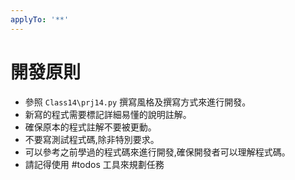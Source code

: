 ```yaml
---
applyTo: '**'
---
```

# 開發原則

-  參照 `Class14\prj14.py` 撰寫風格及撰寫方式來進行開發。
-  新寫的程式需要標記詳細易懂的說明註解。
-  確保原本的程式註解不要被更動。
-  不要寫測試程式碼,除非特別要求。
-  可以參考之前學過的程式碼來進行開發,確保開發者可以理解程式碼。
-  請記得使用 #todos 工具來規劃任務